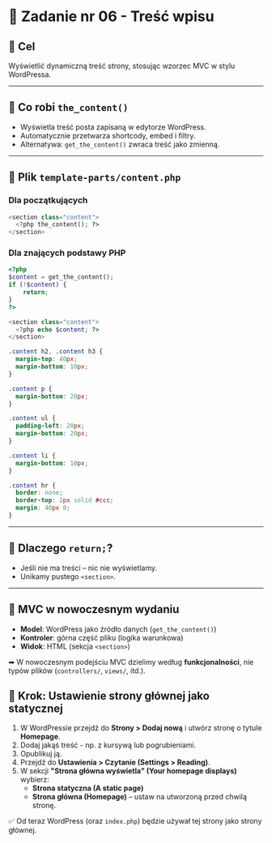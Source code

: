 # 🧱 Zadanie nr 06 - Treść wpisu 

## 🎯 Cel  
Wyświetlić dynamiczną treść strony, stosując wzorzec MVC w stylu WordPressa.

---

## 🔹 Co robi `the_content()`

- Wyświetla treść posta zapisaną w edytorze WordPress.
- Automatycznie przetwarza shortcody, embed i filtry.
- Alternatywa: `get_the_content()` zwraca treść jako zmienną.

---

## 🔹 Plik `template-parts/content.php`

### Dla początkujących

```php
<section class="content">
  <?php the_content(); ?>
</section>
```

### Dla znających podstawy PHP

```php
<?php
$content = get_the_content();
if (!$content) {
	return;
}
?>

<section class="content">
  <?php echo $content; ?>
</section>
```

```css
.content h2, .content h3 {
  margin-top: 40px;
  margin-bottom: 10px;
}

.content p {
  margin-bottom: 20px;
}

.content ul {
  padding-left: 20px;
  margin-bottom: 20px;
}

.content li {
  margin-bottom: 10px;
}

.content hr {
  border: none;
  border-top: 2px solid #ccc;
  margin: 40px 0;
}
```

---

## 🔹 Dlaczego `return;`?

- Jeśli nie ma treści – nic nie wyświetlamy.
- Unikamy pustego `<section>`.

---

## 🔹 MVC w nowoczesnym wydaniu

- **Model**: WordPress jako źródło danych (`get_the_content()`)
- **Kontroler**: górna część pliku (logika warunkowa)
- **Widok**: HTML (sekcja `<section>`)

➡ W nowoczesnym podejściu MVC dzielimy według **funkcjonalności**, nie typów plików (`controllers/`, `views/`, itd.).

## 🔹 Krok: Ustawienie strony głównej jako statycznej

1. W WordPressie przejdź do **Strony > Dodaj nową** i utwórz stronę o tytule **Homepage**.
2. Dodaj jakąś treść - np. z kursywą lub pogrubieniami. 
3. Opublikuj ją.
3. Przejdź do **Ustawienia > Czytanie (Settings > Reading)**.
4. W sekcji **"Strona główna wyświetla" (Your homepage displays)** wybierz:
   - **Strona statyczna (A static page)**
   - **Strona główna (Homepage)** – ustaw na utworzoną przed chwilą stronę.

✅ Od teraz WordPress (oraz `index.php`) będzie używał tej strony jako strony głównej.
